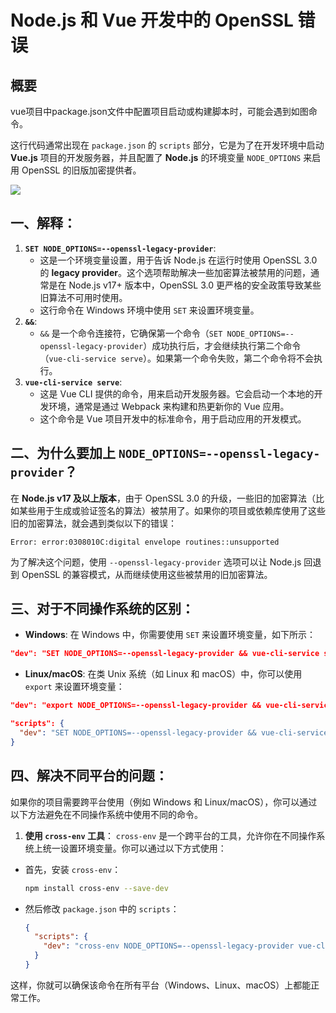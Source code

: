 # Node.js 和 Vue 开发中的 OpenSSL 错误

## 概要
vue项目中package.json文件中配置项目启动或构建脚本时，可能会遇到如图命令。

这行代码通常出现在 `package.json` 的 `scripts` 部分，它是为了在开发环境中启动 **Vue.js** 项目的开发服务器，并且配置了 **Node.js** 的环境变量 `NODE_OPTIONS` 来启用 OpenSSL 的旧版加密提供者。

<img src="/img/openssl.png" />

## 一、解释：

1. **`SET NODE_OPTIONS=--openssl-legacy-provider`**:
   - 这是一个环境变量设置，用于告诉 Node.js 在运行时使用 OpenSSL 3.0 的 **legacy provider**。这个选项帮助解决一些加密算法被禁用的问题，通常是在 Node.js v17+ 版本中，OpenSSL 3.0 更严格的安全政策导致某些旧算法不可用时使用。
   - 这行命令在 Windows 环境中使用 `SET` 来设置环境变量。
2. **`&&`**:
   - `&&` 是一个命令连接符，它确保第一个命令（`SET NODE_OPTIONS=--openssl-legacy-provider`）成功执行后，才会继续执行第二个命令（`vue-cli-service serve`）。如果第一个命令失败，第二个命令将不会执行。
3. **`vue-cli-service serve`**:
   - 这是 Vue CLI 提供的命令，用来启动开发服务器。它会启动一个本地的开发环境，通常是通过 Webpack 来构建和热更新你的 Vue 应用。
   - 这个命令是 Vue 项目开发中的标准命令，用于启动应用的开发模式。

## 二、为什么要加上 `NODE_OPTIONS=--openssl-legacy-provider`？

在 **Node.js v17 及以上版本**，由于 OpenSSL 3.0 的升级，一些旧的加密算法（比如某些用于生成或验证签名的算法）被禁用了。如果你的项目或依赖库使用了这些旧的加密算法，就会遇到类似以下的错误：

```
Error: error:0308010C:digital envelope routines::unsupported
```

为了解决这个问题，使用 `--openssl-legacy-provider` 选项可以让 Node.js 回退到 OpenSSL 的兼容模式，从而继续使用这些被禁用的旧加密算法。

## 三、对于不同操作系统的区别：

- **Windows**: 在 Windows 中，你需要使用 `SET` 来设置环境变量，如下所示：

```json
"dev": "SET NODE_OPTIONS=--openssl-legacy-provider && vue-cli-service serve"
```

- **Linux/macOS**: 在类 Unix 系统（如 Linux 和 macOS）中，你可以使用 `export` 来设置环境变量：

```json
"dev": "export NODE_OPTIONS=--openssl-legacy-provider && vue-cli-service serve"
```

```json
"scripts": {
  "dev": "SET NODE_OPTIONS=--openssl-legacy-provider && vue-cli-service serve"
}
```

## 四、解决不同平台的问题：

如果你的项目需要跨平台使用（例如 Windows 和 Linux/macOS），你可以通过以下方法避免在不同操作系统中使用不同的命令。

1. **使用 `cross-env` 工具**： `cross-env` 是一个跨平台的工具，允许你在不同操作系统上统一设置环境变量。你可以通过以下方式使用：

- 首先，安装 `cross-env`：

  ```bash
  npm install cross-env --save-dev
  ```

- 然后修改 `package.json` 中的 `scripts`：

  ```json
  {
    "scripts": {
      "dev": "cross-env NODE_OPTIONS=--openssl-legacy-provider vue-cli-service serve"
    }
  }
  ```

这样，你就可以确保该命令在所有平台（Windows、Linux、macOS）上都能正常工作。
